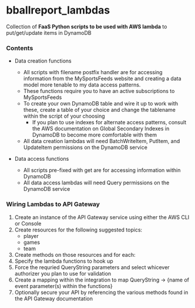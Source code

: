 # bballreport_lambdas
Collection of **FaaS Python scripts to be used with AWS lambda** to put/get/update items in DynamoDB

### Contents
* Data creation functions
  * All scripts with filename postfix handler are for accessing information from the MySportsFeeds website and creating a data model more tenable to my data access patterns.
  * These functions require you to have an active subscriptions to MySportsFeeds
  * To create your own DynamoDB table and wire it up to work with these, create a table of your choice and change the tablename within the script of your choosing
    * If you plan to use indexes for alternate access patterns, consult the AWS documentation on Global Secondary Indexes in DynamoDB to become more comfortable with them
  * All data creation lambdas will need BatchWriteItem, PutItem, and UpdateItem permissions on the DynamoDB service

* Data access functions
  * All scripts pre-fixed with get are for accessing information within DynamoDB
  * All data access lambdas will need Query permissions on the DynamoDB service

###  Wiring Lambdas to API Gateway
1. Create an instance of the API Gateway service using either the AWS CLI or Console
2. Create resources for the following suggested topics:
    * player
    * games
    * team
3. Create methods on those resources and for each:
  1. Specify the lambda functions to hook up
  2. Force the requried QueryString parameters and select whicever authorizer you plan to use for validation
  3. Create a mapping within the integration to map QueryString -> {name of event parameter(s) within the functions}
4. Optionally secure your API by referencing the various methods found in the API Gateway documentation 
